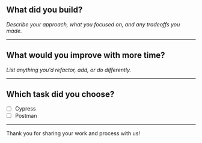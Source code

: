 ## What did you build?

_Describe your approach, what you focused on, and any tradeoffs you made._

---

## What would you improve with more time?

_List anything you'd refactor, add, or do differently._

---

## Which task did you choose?

- [ ] Cypress
- [ ] Postman

---

Thank you for sharing your work and process with us!
